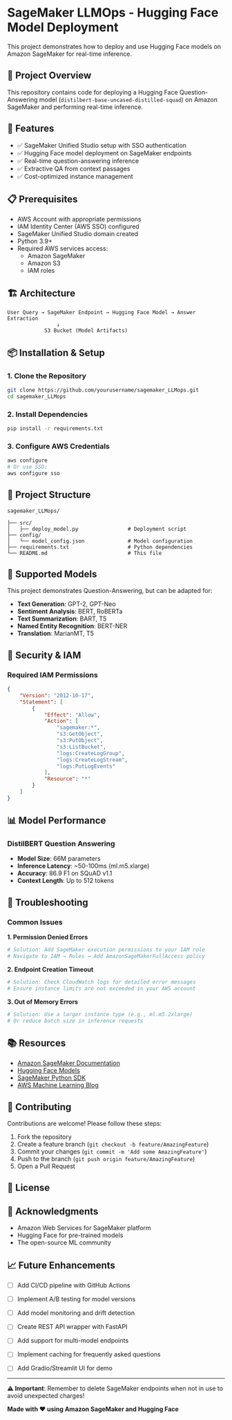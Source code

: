 # SageMaker LLMOps - Hugging Face Model Deployment

This project demonstrates how to deploy and use Hugging Face models on Amazon SageMaker for real-time inference.

## 🎯 Project Overview

This repository contains code for deploying a Hugging Face Question-Answering model (`distilbert-base-uncased-distilled-squad`) on Amazon SageMaker and performing real-time inference.

## 🚀 Features

- ✅ SageMaker Unified Studio setup with SSO authentication
- ✅ Hugging Face model deployment on SageMaker endpoints
- ✅ Real-time question-answering inference
- ✅ Extractive QA from context passages
- ✅ Cost-optimized instance management

## 📋 Prerequisites

- AWS Account with appropriate permissions
- IAM Identity Center (AWS SSO) configured
- SageMaker Unified Studio domain created
- Python 3.9+
- Required AWS services access:
  - Amazon SageMaker
  - Amazon S3
  - IAM roles

## 🏗️ Architecture

```
User Query → SageMaker Endpoint → Hugging Face Model → Answer Extraction
                ↓
            S3 Bucket (Model Artifacts)
```

## 📦 Installation & Setup

### 1. Clone the Repository

```bash
git clone https://github.com/yourusername/sagemaker_LLMops.git
cd sagemaker_LLMops
```

### 2. Install Dependencies

```bash
pip install -r requirements.txt
```

### 3. Configure AWS Credentials

```bash
aws configure
# Or use SSO:
aws configure sso
```

## 🔧 Project Structure

```
sagemaker_LLMops/

├── src/
│   ├── deploy_model.py                # Deployment script         
├── config/
│   └── model_config.json              # Model configuration
├── requirements.txt                   # Python dependencies
└── README.md                          # This file
```

## 🤖 Supported Models

This project demonstrates Question-Answering, but can be adapted for:

- **Text Generation**: GPT-2, GPT-Neo
- **Sentiment Analysis**: BERT, RoBERTa
- **Text Summarization**: BART, T5
- **Named Entity Recognition**: BERT-NER
- **Translation**: MarianMT, T5

## 🔐 Security & IAM

### Required IAM Permissions

```json
{
    "Version": "2012-10-17",
    "Statement": [
        {
            "Effect": "Allow",
            "Action": [
                "sagemaker:*",
                "s3:GetObject",
                "s3:PutObject",
                "s3:ListBucket",
                "logs:CreateLogGroup",
                "logs:CreateLogStream",
                "logs:PutLogEvents"
            ],
            "Resource": "*"
        }
    ]
}
```

## 📊 Model Performance

### DistilBERT Question Answering

- **Model Size**: 66M parameters
- **Inference Latency**: ~50-100ms (ml.m5.xlarge)
- **Accuracy**: 86.9 F1 on SQuAD v1.1
- **Context Length**: Up to 512 tokens

## 🐛 Troubleshooting

### Common Issues

**1. Permission Denied Errors**
```bash
# Solution: Add SageMaker execution permissions to your IAM role
# Navigate to IAM → Roles → Add AmazonSageMakerFullAccess policy
```

**2. Endpoint Creation Timeout**
```bash
# Solution: Check CloudWatch logs for detailed error messages
# Ensure instance limits are not exceeded in your AWS account
```

**3. Out of Memory Errors**
```bash
# Solution: Use a larger instance type (e.g., ml.m5.2xlarge)
# Or reduce batch size in inference requests
```

## 📚 Resources

- [Amazon SageMaker Documentation](https://docs.aws.amazon.com/sagemaker/)
- [Hugging Face Models](https://huggingface.co/models)
- [SageMaker Python SDK](https://sagemaker.readthedocs.io/)
- [AWS Machine Learning Blog](https://aws.amazon.com/blogs/machine-learning/)

## 🤝 Contributing

Contributions are welcome! Please follow these steps:

1. Fork the repository
2. Create a feature branch (`git checkout -b feature/AmazingFeature`)
3. Commit your changes (`git commit -m 'Add some AmazingFeature'`)
4. Push to the branch (`git push origin feature/AmazingFeature`)
5. Open a Pull Request

## 📝 License



## 🙏 Acknowledgments

- Amazon Web Services for SageMaker platform
- Hugging Face for pre-trained models
- The open-source ML community

## 📈 Future Enhancements

- [ ] Add CI/CD pipeline with GitHub Actions
- [ ] Implement A/B testing for model versions
- [ ] Add model monitoring and drift detection
- [ ] Create REST API wrapper with FastAPI
- [ ] Add support for multi-model endpoints
- [ ] Implement caching for frequently asked questions
- [ ] Add Gradio/Streamlit UI for demo



---

**⚠️ Important**: Remember to delete SageMaker endpoints when not in use to avoid unexpected charges!

**Made with ❤️ using Amazon SageMaker and Hugging Face**

